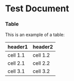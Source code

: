 # Test Document

### Table

This is an example of a table:

| header1 | header2 |
| :---- | :---- |
| cell 1.1 | cell 1.2|
| cell 2.1 | cell 2.2 |
| cell 3.1 | cell 3.2 |
